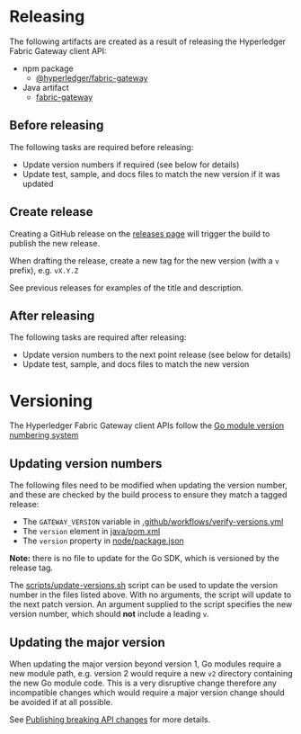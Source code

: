 # Releasing

The following artifacts are created as a result of releasing the Hyperledger Fabric Gateway client API:

- npm package
  - [@hyperledger/fabric-gateway](https://www.npmjs.com/package/@hyperledger/fabric-gateway)
- Java artifact
  - [fabric-gateway](https://central.sonatype.dev/artifact/org.hyperledger.fabric/fabric-gateway/1.0.0/versions)

## Before releasing

The following tasks are required before releasing:

- Update version numbers if required (see below for details)
- Update test, sample, and docs files to match the new version if it was updated

## Create release

Creating a GitHub release on the [releases page](https://github.com/hyperledger/fabric-gateway/releases) will trigger the build to publish the new release.

When drafting the release, create a new tag for the new version (with a `v` prefix), e.g. `vX.Y.Z`

See previous releases for examples of the title and description.

## After releasing

The following tasks are required after releasing:

- Update version numbers to the next point release (see below for details)
- Update test, sample, and docs files to match the new version

# Versioning

The Hyperledger Fabric Gateway client APIs follow the [Go module version numbering system](https://go.dev/doc/modules/version-numbers)

## Updating version numbers

The following files need to be modified when updating the version number, and these are checked by the build process to ensure they match a tagged release:

- The `GATEWAY_VERSION` variable in [.github/workflows/verify-versions.yml](.github/workflows/verify-versions.yml)
- The `version` element in [java/pom.xml](java/pom.xml)
- The `version` property in [node/package.json](node/package.json)

**Note:** there is no file to update for the Go SDK, which is versioned by the release tag.

The [scripts/update-versions.sh](scripts/update-versions.sh) script can be used to update the version number in the files listed above. With no arguments, the script will update to the next patch version. An argument supplied to the script specifies the new version number, which should **not** include a leading `v`.

## Updating the major version

When updating the major version beyond version 1, Go modules require a new module path, e.g. version 2 would require a new `v2` directory containing the new Go module code. This is a very disruptive change therefore any incompatible changes which would require a major version change should be avoided if at all possible.

See [Publishing breaking API changes](https://go.dev/doc/modules/release-workflow#breaking) for more details.
